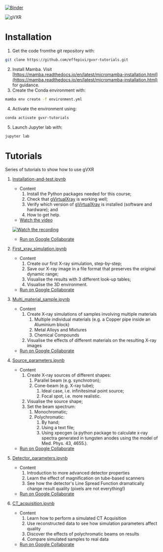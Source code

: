 [![Binder](https://mybinder.org/badge_logo.svg)](https://mybinder.org/v2/gh/effepivi/gvxr-tutorials/HEAD)

![gVXR](img/gvxr_logo.png)

# Installation


1. Get the code fromthe git repository with:
```bash
git clone https://github.com/effepivi/gvxr-tutorials.git
```
2. Install Mamba. Visit [https://mamba.readthedocs.io/en/latest/micromamba-installation.html](https://mamba.readthedocs.io/en/latest/micromamba-installation.html) for guidance.
3. Create the Conda environment with:
```bash
mamba env create -f environment.yml
```
4. Activate the environment using:
```bash
conda activate gvxr-tutorials
```
5. Launch Jupyter lab with:
```bash
jupyter lab
```














# Tutorials

Series of tutorials to show how to use gVXR

1. [Installation-and-test.ipynb](Installation-and-test.ipynb)
    - Content
        1. Install the Python packages needed for this course;
        2. Check that [gVirtualXray](https://gvirtualxray.sourceforge.io/) is working well;
        3. Verify which version of [gVirtualXray](https://gvirtualxray.sourceforge.io/) is installed (software and hardware); and
        4. How to get help.
    - [Watch the video](https://youtu.be/kZPNA4qha2s)

    [![Watch the recording](https://img.youtube.com/vi/kZPNA4qha2s/0.jpg)](https://youtu.be/kZPNA4qha2s "gVirtualXray (gVXR) Installation and test")
    - [Run on Google Collaborate](https://colab.research.google.com/github/effepivi/gvxr-tutorials/blob/main/Installation-and-test.ipynb)
2. [First_xray_simulation.ipynb](First_xray_simulation.ipynb)
    - Content
        1. Create our first X-ray simulation, step-by-step;
        1. Save our X-ray image in a file format that preserves the original dynamic range;
        1. Visualise the results with 3 different look-up tables;
        1. Visualise the 3D environment.
    <!-- - [Watch the video](https://youtu.be/kZPNA4qha2s) -->

    <!-- [![Watch the recording](https://img.youtube.com/vi/kZPNA4qha2s/0.jpg)](https://youtu.be/kZPNA4qha2s "gVirtualXray (gVXR) Installation and test") -->
    - [Run on Google Collaborate](https://colab.research.google.com/github/effepivi/gvxr-tutorials/blob/main/First_xray_simulation.ipynb)
3. [Multi_material_sample.ipynb](Multi_material_sample.ipynb)
    - Content
        1. Create X-ray simulations of samples involving multiple materials
            1. Multiple individual materials (e.g. a Copper pipe inside an Aluminium block)
            2. Metal Alloys and Mixtures
            3. Chemical Compounds
        2. Visualise the effects of different materials on the resulting X-ray images
    <!-- - [Watch the video](https://youtu.be/kZPNA4qha2s) -->

    <!-- [![Watch the recording](https://img.youtube.com/vi/kZPNA4qha2s/0.jpg)](https://youtu.be/kZPNA4qha2s "gVirtualXray (gVXR) Installation and test") -->
    - [Run on Google Collaborate](https://colab.research.google.com/github/effepivi/gvxr-tutorials/blob/main/Multi_material_sample.ipynb)
4. [Source_parameters.ipynb](Source_parameters.ipynb)
    - Content
        1. Create X-ray sources of different shapes:
            1. Parallel beam (e.g. synchrotron);
            2. Cone-beam (e.g. X-ray tube);
                1. Ideal case, i.e. infinitesimal point source;
                2. Focal spot, i.e. more realistic.
        2. Visualise the source shape;
        3. Set the beam spectrum:
            1. Monochromatic;
            2. Polychromatic:
                1. By hand;
                2. Using a text file;
                3. Using xpecgen (a python package to calculate x-ray spectra generated in tungsten anodes using the model of Med. Phys. 43, 4655.).
    <!-- - [Watch the video](https://youtu.be/kZPNA4qha2s) -->

    <!-- [![Watch the recording](https://img.youtube.com/vi/kZPNA4qha2s/0.jpg)](https://youtu.be/kZPNA4qha2s "gVirtualXray (gVXR) Installation and test") -->
    - [Run on Google Collaborate](https://colab.research.google.com/github/effepivi/gvxr-tutorials/blob/main/Source_parameters.ipynb)
5. [Detector_parameters.ipynb](Detector_parameters.ipynb)
    - Content
        1. Introduction to more advanced detector properties
        2. Learn the effect of magnification on tube-based scanners
        3. See how the detector's Line Spread Function dramatically change result quality (pixels are not everything!)
    <!-- - [Watch the video](https://youtu.be/kZPNA4qha2s) -->

    <!-- [![Watch the recording](https://img.youtube.com/vi/kZPNA4qha2s/0.jpg)](https://youtu.be/kZPNA4qha2s "gVirtualXray (gVXR) Installation and test") -->
    - [Run on Google Collaborate](https://colab.research.google.com/github/effepivi/gvxr-tutorials/blob/main/Detector_parameters.ipynb)
5. [CT_acquisition.ipynb](CT_acquisition.ipynb)
    - Content
        1. Learn how to perform a simulated CT Acquisition
        2. Use reconstructed data to see how simulation parameters affect quality
        3. Discover the effects of polychromatic beams on results
        4. Compare simulated samples to real data   
     <!-- - [Watch the video](https://youtu.be/kZPNA4qha2s) -->

    <!-- [![Watch the recording](https://img.youtube.com/vi/kZPNA4qha2s/0.jpg)](https://youtu.be/kZPNA4qha2s "gVirtualXray (gVXR) Installation and test") -->
    - [Run on Google Collaborate](https://colab.research.google.com/github/effepivi/gvxr-tutorials/blob/main/CT_acquisition.ipynb)
